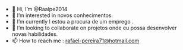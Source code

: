 - 👋 Hi, I’m @Raalpe2014
- 👀 I’m interested in novos conhecimentos.
- 🌱 I’m currently l estou a procura de um emprego .
- 💞️ I’m looking to collaborate on projetos onde eu possa desenvolver novas habilidades.
- 📫 How to reach me : rafael-pereira71@hotmail.com

<!---
Raalpe2014/Raalpe2014 is a ✨ special ✨ repository because its `README.md` (this file) appears on your GitHub profile.
You can click the Preview link to take a look at your changes.
--->
